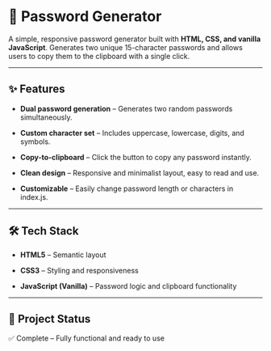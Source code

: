 # 🔑 Password Generator

A simple, responsive password generator built with **HTML, CSS, and vanilla JavaScript**.
Generates two unique 15-character passwords and allows users to copy them to the clipboard with a single click.

---

## ✨ Features

- **Dual password generation** – Generates two random passwords simultaneously.

- **Custom character set** – Includes uppercase, lowercase, digits, and symbols.

- **Copy-to-clipboard** – Click the button to copy any password instantly.

- **Clean design** – Responsive and minimalist layout, easy to read and use.

- **Customizable** – Easily change password length or characters in index.js.

---

## 🛠️ Tech Stack

- **HTML5** – Semantic layout

- **CSS3** – Styling and responsiveness

- **JavaScript (Vanilla)** – Password logic and clipboard functionality

---

## 📂 Project Status

✅ Complete – Fully functional and ready to use

